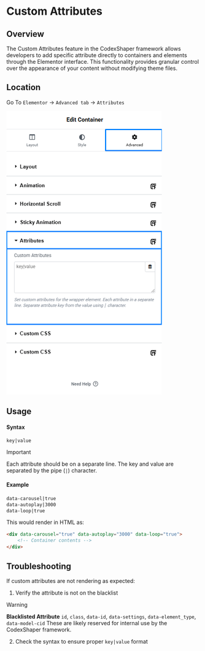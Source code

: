 # Custom Attributes

## Overview
The Custom Attributes feature in the CodexShaper framework allows developers to add specific attribute directly to containers and elements through the Elementor interface. This functionality provides granular control over the appearance of your content without modifying theme files.

## Location
Go To `Elementor` → `Advanced tab` → `Attributes`

<p class="cxf--img-wrapper">
    <img src="/public/assets/framework/images/extensions/elementor/custom-attribute.png" alt="Elementor Custom Attribute Interface">
</p>

## Usage

#### Syntax
```
key|value
```
>[!IMPORTANT]
>Each attribute should be on a separate line. The key and value are separated by the pipe (`|`) character.

#### Example
```
data-carousel|true
data-autoplay|3000
data-loop|true
```

This would render in HTML as:

```html
<div data-carousel="true" data-autoplay="3000" data-loop="true">
    <!-- Container contents -->
</div>
```

## Troubleshooting
If custom attributes are not rendering as expected:

1. Verify the attribute is not on the blacklist

>[!WARNING]
>**Blacklisted Attribute** `id`, `class`, `data-id`, `data-settings`, `data-element_type`, `data-model-cid`
>These are likely reserved for internal use by the CodexShaper framework.

2. Check the syntax to ensure proper `key|value` format
